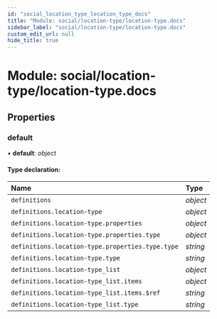 ```yaml
---
id: "social_location_type_location_type_docs"
title: "Module: social/location-type/location-type.docs"
sidebar_label: "social/location-type/location-type.docs"
custom_edit_url: null
hide_title: true
---
```


# Module: social/location-type/location-type.docs

## Properties

### default

• **default**: *object*

#### Type declaration:

| Name | Type |
| :------ | :------ |
| `definitions` | *object* |
| `definitions.location-type` | *object* |
| `definitions.location-type.properties` | *object* |
| `definitions.location-type.properties.type` | *object* |
| `definitions.location-type.properties.type.type` | *string* |
| `definitions.location-type.type` | *string* |
| `definitions.location-type_list` | *object* |
| `definitions.location-type_list.items` | *object* |
| `definitions.location-type_list.items.$ref` | *string* |
| `definitions.location-type_list.type` | *string* |
